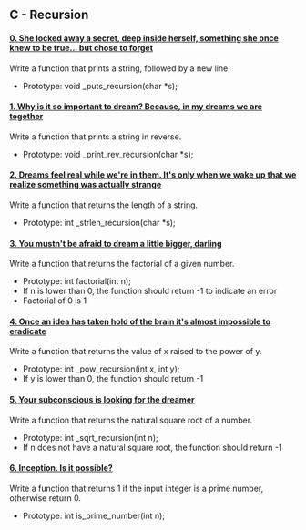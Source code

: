 ## C - Recursion

#### [0. She locked away a secret, deep inside herself, something she once knew to be true... but chose to forget](0-puts_recursion.c)

Write a function that prints a string, followed by a new line.

- Prototype: void _puts_recursion(char *s);

#### [1. Why is it so important to dream? Because, in my dreams we are together](1-print_rev_recursion.c)

Write a function that prints a string in reverse.

- Prototype: void _print_rev_recursion(char *s);

#### [2. Dreams feel real while we're in them. It's only when we wake up that we realize something was actually strange](2-strlen_recursion.c)

Write a function that returns the length of a string.

- Prototype: int _strlen_recursion(char *s);

#### [3. You mustn't be afraid to dream a little bigger, darling](3-factorial.c)

Write a function that returns the factorial of a given number.

- Prototype: int factorial(int n);
- If n is lower than 0, the function should return -1 to indicate an error
- Factorial of 0 is 1

#### [4. Once an idea has taken hold of the brain it's almost impossible to eradicate](4-pow_recursion.c)

Write a function that returns the value of x raised to the power of y.

- Prototype: int _pow_recursion(int x, int y);
- If y is lower than 0, the function should return -1

#### [5. Your subconscious is looking for the dreamer](5-sqrt_recursion.c)

Write a function that returns the natural square root of a number.

- Prototype: int _sqrt_recursion(int n);
- If n does not have a natural square root, the function should return -1

#### [6. Inception. Is it possible?](6-is_prime_number.c)

Write a function that returns 1 if the input integer is a prime number, otherwise return 0.

- Prototype: int is_prime_number(int n);

